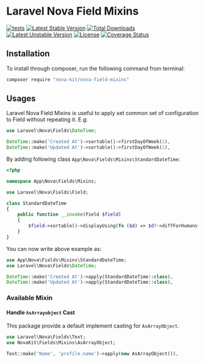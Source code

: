 
Laravel Nova Field Mixins
==============

[![tests](https://github.com/nova-kit/nova-field-mixins/workflows/tests/badge.svg?branch=master)](https://github.com/nova-kit/nova-field-mixins/actions?query=workflow%3Atests+branch%3Amaster)
[![Latest Stable Version](https://poser.pugx.org/nova-kit/nova-field-mixins/v/stable)](https://packagist.org/packages/nova-kit/nova-field-mixins)
[![Total Downloads](https://poser.pugx.org/nova-kit/nova-field-mixins/downloads)](https://packagist.org/packages/nova-kit/nova-field-mixins)
[![Latest Unstable Version](https://poser.pugx.org/nova-kit/nova-field-mixins/v/unstable)](https://packagist.org/packages/nova-kit/nova-field-mixins)
[![License](https://poser.pugx.org/nova-kit/nova-field-mixins/license)](https://packagist.org/packages/nova-kit/nova-field-mixins)
[![Coverage Status](https://coveralls.io/repos/github/nova-kit/nova-field-mixins/badge.svg?branch=master)](https://coveralls.io/github/nova-kit/nova-field-mixins?branch=master)

## Installation 

To install through composer, run the following command from terminal:

```bash 
composer require "nova-kit/nova-field-mixins"
```

## Usages

Laravel Nova Field Mixins is useful to apply set common set of configuration to Field without repeating it. E.g:

```php
use Laravel\Nova\Fields\DateTime;

DateTime::make('Created At')->sortable()->firstDayOfWeek(1),
DateTime::make('Updated At')->sortable()->firstDayOfWeek(1),
```

By adding following class `App\Nova\Fields\Mixins\StandardDateTime`:

```php
<?php 

namespace App\Nova\Fields\Mixins;

use Laravel\Nova\Fields\Field;

class StandardDateTime
{
    public function __invoke(Field $field)
    {
        $field->sortable()->displayUsing(fn ($d) => $d?->diffForHumans());
    }
}
```

You can now write above example as:

```php
use App\Nova\Fields\Mixins\StandardDateTime;
use Laravel\Nova\Fields\DateTime;

DateTime::make('Created At')->apply(StandardDateTime::class),
DateTime::make('Updated At')->apply(StandardDateTime::class),
```

### Available Mixin

#### Handle `AsArrayobject` Cast

This package provide a default implement casting for `AsArrayObject`.

```php
use Laravel\Nova\Fields\Text;
use NovaKit\Fields\Mixins\AsArrayObject;

Text::make('Name', 'profile.name')->apply(new AsArrayObject()),
```

